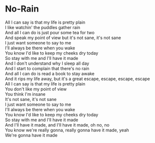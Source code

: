 # No-Rain

All I can say is that my life is pretty plain  
I like watchin' the puddles gather rain  
And all I can do is just pour some tea for two  
And speak my point of view but it's not sane, it's not sane  
I just want someone to say to me  
I'll always be there when you wake  
You know I'd like to keep my cheeks dry today  
So stay with me and I'll have it made  
And I don't understand why I sleep all day  
And I start to complain that there's no rain  
And all I can do is read a book to stay awake  
And it rips my life away, but it's a great escape, escape, escape, escape  
All I can say is that my life is pretty plain  
You don't like my point of view  
You think I'm insane  
It's not sane, it's not sane  
I just want someone to say to me  
I'll always be there when you wake  
You know I'd like to keep my cheeks dry today  
So stay with me and I'll have it made  
And I'll have it made, and I'll have it made, oh no, no  
You know we're really gonna, really gonna have it made, yeah  
We're gonna have it made
